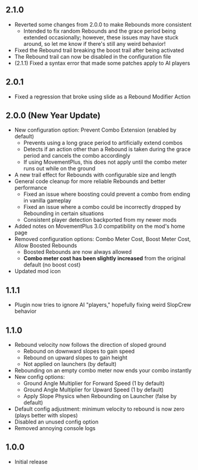 ## 2.1.0
* Reverted some changes from 2.0.0 to make Rebounds more consistent
    * Intended to fix random Rebounds and the grace period being extended occasionally; however, these issues may have stuck around, so let me know if there's still any weird behavior!
* Fixed the Rebound trail breaking the boost trail after being activated
* The Rebound trail can now be disabled in the configuration file
* (2.1.1) Fixed a syntax error that made some patches apply to AI players

## 2.0.1
* Fixed a regression that broke using slide as a Rebound Modifier Action

## 2.0.0 (New Year Update)
* New configuration option: Prevent Combo Extension (enabled by default)
    * Prevents using a long grace period to artificially extend combos
    * Detects if an action other than a Rebound is taken during the grace period and cancels the combo accordingly
    * If using MovementPlus, this does not apply until the combo meter runs out while on the ground
* A new trail effect for Rebounds with configurable size and length
* General code cleanup for more reliable Rebounds and better performance
    * Fixed an issue where boosting could prevent a combo from ending in vanilla gameplay
    * Fixed an issue where a combo could be incorrectly dropped by Rebounding in certain situations
    * Consistent player detection backported from my newer mods
* Added notes on MovementPlus 3.0 compatibility on the mod's home page
* Removed configuration options: Combo Meter Cost, Boost Meter Cost, Allow Boosted Rebounds
    * Boosted Rebounds are now always allowed
    * **Combo meter cost has been slightly increased** from the original default (no boost cost)
* Updated mod icon

## 1.1.1
* Plugin now tries to ignore AI "players," hopefully fixing weird SlopCrew behavior

## 1.1.0
* Rebound velocity now follows the direction of sloped ground
    * Rebound on downward slopes to gain speed
    * Rebound on upward slopes to gain height
    * Not applied on launchers (by default)
* Rebounding on an empty combo meter now ends your combo instantly
* New config options:
    * Ground Angle Multiplier for Forward Speed (1 by default)
    * Ground Angle Multiplier for Upward Speed (1 by default)
    * Apply Slope Physics when Rebounding on Launcher (false by default)
* Default config adjustment: minimum velocity to rebound is now zero (plays better with slopes)
* Disabled an unused config option
* Removed annoying console logs

## 1.0.0
* Initial release 